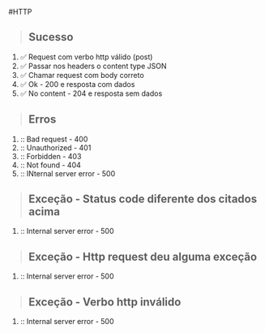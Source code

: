 #HTTP

> ## Sucesso
1. :white_check_mark: Request com verbo http válido (post)
2. :white_check_mark: Passar nos headers o content type JSON
3. :white_check_mark: Chamar request com body correto
4. :white_check_mark: Ok - 200 e resposta com dados
5. :white_check_mark: No content - 204 e resposta sem dados

> ## Erros
1. :: Bad request - 400
2. :: Unauthorized - 401
3. :: Forbidden - 403
4. :: Not found - 404
5. :: INternal server error - 500

> ## Exceção - Status code diferente dos citados acima
1. :: Internal server error - 500

> ## Exceção - Http request deu alguma exceção
1. :: Internal server error - 500

> ## Exceção - Verbo http inválido
1. :: Internal server error - 500